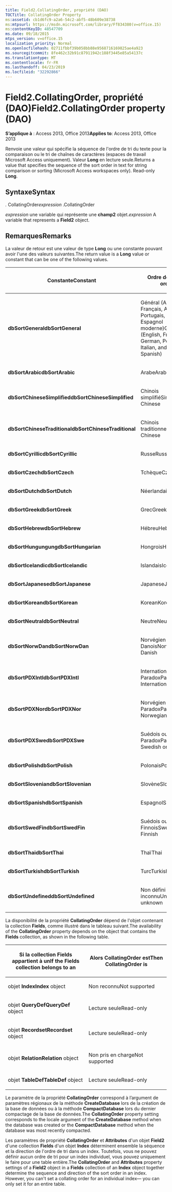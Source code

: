 ```yaml
---
title: Field2.CollatingOrder, propriété (DAO)
TOCTitle: CollatingOrder Property
ms:assetid: cb1d6fc9-a2a6-54c2-abf5-48b609e38738
ms:mtpsurl: https://msdn.microsoft.com/library/Ff834380(v=office.15)
ms:contentKeyID: 48547709
ms.date: 09/18/2015
mtps_version: v=office.15
localization_priority: Normal
ms.openlocfilehash: 02711fbbf39b058bb88e9568716169825ae4a923
ms.sourcegitcommit: 8fe462c32b91c87911942c188f3445e85a54137c
ms.translationtype: MT
ms.contentlocale: fr-FR
ms.lasthandoff: 04/23/2019
ms.locfileid: "32292866"
---
```

# <a name="field2collatingorder-property-dao"></a><span data-ttu-id="a40c5-102">Field2.CollatingOrder, propriété (DAO)</span><span class="sxs-lookup"><span data-stu-id="a40c5-102">Field2.CollatingOrder property (DAO)</span></span>


<span data-ttu-id="a40c5-103">**S’applique à** : Access 2013, Office 2013</span><span class="sxs-lookup"><span data-stu-id="a40c5-103">**Applies to**: Access 2013, Office 2013</span></span>

<span data-ttu-id="a40c5-p101">Renvoie une valeur qui spécifie la séquence de l'ordre de tri du texte pour la comparaison ou le tri de chaînes de caractères (espaces de travail Microsoft Access uniquement). Valeur **Long** en lecture seule.</span><span class="sxs-lookup"><span data-stu-id="a40c5-p101">Returns a value that specifies the sequence of the sort order in text for string comparison or sorting (Microsoft Access workspaces only). Read-only **Long**.</span></span>

## <a name="syntax"></a><span data-ttu-id="a40c5-106">Syntaxe</span><span class="sxs-lookup"><span data-stu-id="a40c5-106">Syntax</span></span>

<span data-ttu-id="a40c5-107">*.* CollatingOrder</span><span class="sxs-lookup"><span data-stu-id="a40c5-107">*expression* .CollatingOrder</span></span>

<span data-ttu-id="a40c5-108">*expression* une variable qui représente une **champ2** objet.</span><span class="sxs-lookup"><span data-stu-id="a40c5-108">*expression* A variable that represents a **Field2** object.</span></span>

## <a name="remarks"></a><span data-ttu-id="a40c5-109">Remarques</span><span class="sxs-lookup"><span data-stu-id="a40c5-109">Remarks</span></span>

<span data-ttu-id="a40c5-110">La valeur de retour est une valeur de type **Long** ou une constante pouvant avoir l'une des valeurs suivantes.</span><span class="sxs-lookup"><span data-stu-id="a40c5-110">The return value is a **Long** value or constant that can be one of the following values.</span></span>

<table>
<colgroup>
<col style="width: 50%" />
<col style="width: 50%" />
</colgroup>
<thead>
<tr class="header">
<th><p><span data-ttu-id="a40c5-111">Constante</span><span class="sxs-lookup"><span data-stu-id="a40c5-111">Constant</span></span></p></th>
<th><p><span data-ttu-id="a40c5-112">Ordre de tri</span><span class="sxs-lookup"><span data-stu-id="a40c5-112">Sort order</span></span></p></th>
</tr>
</thead>
<tbody>
<tr class="odd">
<td><p><span data-ttu-id="a40c5-113"><strong>dbSortGeneral</strong></span><span class="sxs-lookup"><span data-stu-id="a40c5-113"><strong>dbSortGeneral</strong></span></span></p></td>
<td><p><span data-ttu-id="a40c5-114">Général (Anglais, Français, Allemand, Portugais, Italien et Espagnol moderne)</span><span class="sxs-lookup"><span data-stu-id="a40c5-114">General (English, French, German, Portuguese, Italian, and Modern Spanish)</span></span></p></td>
</tr>
<tr class="even">
<td><p><span data-ttu-id="a40c5-115"><strong>dbSortArabic</strong></span><span class="sxs-lookup"><span data-stu-id="a40c5-115"><strong>dbSortArabic</strong></span></span></p></td>
<td><p><span data-ttu-id="a40c5-116">Arabe</span><span class="sxs-lookup"><span data-stu-id="a40c5-116">Arabic</span></span></p></td>
</tr>
<tr class="odd">
<td><p><span data-ttu-id="a40c5-117"><strong>dbSortChineseSimplified</strong></span><span class="sxs-lookup"><span data-stu-id="a40c5-117"><strong>dbSortChineseSimplified</strong></span></span></p></td>
<td><p><span data-ttu-id="a40c5-118">Chinois simplifié</span><span class="sxs-lookup"><span data-stu-id="a40c5-118">Simplified Chinese</span></span></p></td>
</tr>
<tr class="even">
<td><p><span data-ttu-id="a40c5-119"><strong>dbSortChineseTraditional</strong></span><span class="sxs-lookup"><span data-stu-id="a40c5-119"><strong>dbSortChineseTraditional</strong></span></span></p></td>
<td><p><span data-ttu-id="a40c5-120">Chinois traditionnel</span><span class="sxs-lookup"><span data-stu-id="a40c5-120">Traditional Chinese</span></span></p></td>
</tr>
<tr class="odd">
<td><p><span data-ttu-id="a40c5-121"><strong>dbSortCyrillic</strong></span><span class="sxs-lookup"><span data-stu-id="a40c5-121"><strong>dbSortCyrillic</strong></span></span></p></td>
<td><p><span data-ttu-id="a40c5-122">Russe</span><span class="sxs-lookup"><span data-stu-id="a40c5-122">Russian</span></span></p></td>
</tr>
<tr class="even">
<td><p><span data-ttu-id="a40c5-123"><strong>dbSortCzech</strong></span><span class="sxs-lookup"><span data-stu-id="a40c5-123"><strong>dbSortCzech</strong></span></span></p></td>
<td><p><span data-ttu-id="a40c5-124">Tchèque</span><span class="sxs-lookup"><span data-stu-id="a40c5-124">Czech</span></span></p></td>
</tr>
<tr class="odd">
<td><p><span data-ttu-id="a40c5-125"><strong>dbSortDutch</strong></span><span class="sxs-lookup"><span data-stu-id="a40c5-125"><strong>dbSortDutch</strong></span></span></p></td>
<td><p><span data-ttu-id="a40c5-126">Néerlandais</span><span class="sxs-lookup"><span data-stu-id="a40c5-126">Dutch</span></span></p></td>
</tr>
<tr class="even">
<td><p><span data-ttu-id="a40c5-127"><strong>dbSortGreek</strong></span><span class="sxs-lookup"><span data-stu-id="a40c5-127"><strong>dbSortGreek</strong></span></span></p></td>
<td><p><span data-ttu-id="a40c5-128">Grec</span><span class="sxs-lookup"><span data-stu-id="a40c5-128">Greek</span></span></p></td>
</tr>
<tr class="odd">
<td><p><span data-ttu-id="a40c5-129"><strong>dbSortHebrew</strong></span><span class="sxs-lookup"><span data-stu-id="a40c5-129"><strong>dbSortHebrew</strong></span></span></p></td>
<td><p><span data-ttu-id="a40c5-130">Hébreu</span><span class="sxs-lookup"><span data-stu-id="a40c5-130">Hebrew</span></span></p></td>
</tr>
<tr class="even">
<td><p><span data-ttu-id="a40c5-131"><strong>dbSortHungungung</strong></span><span class="sxs-lookup"><span data-stu-id="a40c5-131"><strong>dbSortHungarian</strong></span></span></p></td>
<td><p><span data-ttu-id="a40c5-132">Hongrois</span><span class="sxs-lookup"><span data-stu-id="a40c5-132">Hungarian</span></span></p></td>
</tr>
<tr class="odd">
<td><p><span data-ttu-id="a40c5-133"><strong>dbSortIcelandic</strong></span><span class="sxs-lookup"><span data-stu-id="a40c5-133"><strong>dbSortIcelandic</strong></span></span></p></td>
<td><p><span data-ttu-id="a40c5-134">Islandais</span><span class="sxs-lookup"><span data-stu-id="a40c5-134">Icelandic</span></span></p></td>
</tr>
<tr class="even">
<td><p><span data-ttu-id="a40c5-135"><strong>dbSortJapanese</strong></span><span class="sxs-lookup"><span data-stu-id="a40c5-135"><strong>dbSortJapanese</strong></span></span></p></td>
<td><p><span data-ttu-id="a40c5-136">Japanese</span><span class="sxs-lookup"><span data-stu-id="a40c5-136">Japanese</span></span></p></td>
</tr>
<tr class="odd">
<td><p><span data-ttu-id="a40c5-137"><strong>dbSortKorean</strong></span><span class="sxs-lookup"><span data-stu-id="a40c5-137"><strong>dbSortKorean</strong></span></span></p></td>
<td><p><span data-ttu-id="a40c5-138">Korean</span><span class="sxs-lookup"><span data-stu-id="a40c5-138">Korean</span></span></p></td>
</tr>
<tr class="even">
<td><p><span data-ttu-id="a40c5-139"><strong>dbSortNeutral</strong></span><span class="sxs-lookup"><span data-stu-id="a40c5-139"><strong>dbSortNeutral</strong></span></span></p></td>
<td><p><span data-ttu-id="a40c5-140">Neutre</span><span class="sxs-lookup"><span data-stu-id="a40c5-140">Neutral</span></span></p></td>
</tr>
<tr class="odd">
<td><p><span data-ttu-id="a40c5-141"><strong>dbSortNorwDan</strong></span><span class="sxs-lookup"><span data-stu-id="a40c5-141"><strong>dbSortNorwDan</strong></span></span></p></td>
<td><p><span data-ttu-id="a40c5-142">Norvégien ou Danois</span><span class="sxs-lookup"><span data-stu-id="a40c5-142">Norwegian or Danish</span></span></p></td>
</tr>
<tr class="even">
<td><p><span data-ttu-id="a40c5-143"><strong>dbSortPDXIntl</strong></span><span class="sxs-lookup"><span data-stu-id="a40c5-143"><strong>dbSortPDXIntl</strong></span></span></p></td>
<td><p><span data-ttu-id="a40c5-144">International Paradox</span><span class="sxs-lookup"><span data-stu-id="a40c5-144">Paradox International</span></span></p></td>
</tr>
<tr class="odd">
<td><p><span data-ttu-id="a40c5-145"><strong>dbSortPDXNor</strong></span><span class="sxs-lookup"><span data-stu-id="a40c5-145"><strong>dbSortPDXNor</strong></span></span></p></td>
<td><p><span data-ttu-id="a40c5-146">Norvégien ou Danois Paradox</span><span class="sxs-lookup"><span data-stu-id="a40c5-146">Paradox Norwegian or Danish</span></span></p></td>
</tr>
<tr class="even">
<td><p><span data-ttu-id="a40c5-147"><strong>dbSortPDXSwe</strong></span><span class="sxs-lookup"><span data-stu-id="a40c5-147"><strong>dbSortPDXSwe</strong></span></span></p></td>
<td><p><span data-ttu-id="a40c5-148">Suédois ou Finnois Paradox</span><span class="sxs-lookup"><span data-stu-id="a40c5-148">Paradox Swedish or Finnish</span></span></p></td>
</tr>
<tr class="odd">
<td><p><span data-ttu-id="a40c5-149"><strong>dbSortPolish</strong></span><span class="sxs-lookup"><span data-stu-id="a40c5-149"><strong>dbSortPolish</strong></span></span></p></td>
<td><p><span data-ttu-id="a40c5-150">Polonais</span><span class="sxs-lookup"><span data-stu-id="a40c5-150">Polish</span></span></p></td>
</tr>
<tr class="even">
<td><p><span data-ttu-id="a40c5-151"><strong>dbSortSlovenian</strong></span><span class="sxs-lookup"><span data-stu-id="a40c5-151"><strong>dbSortSlovenian</strong></span></span></p></td>
<td><p><span data-ttu-id="a40c5-152">Slovène</span><span class="sxs-lookup"><span data-stu-id="a40c5-152">Slovenian</span></span></p></td>
</tr>
<tr class="odd">
<td><p><span data-ttu-id="a40c5-153"><strong>dbSortSpanish</strong></span><span class="sxs-lookup"><span data-stu-id="a40c5-153"><strong>dbSortSpanish</strong></span></span></p></td>
<td><p><span data-ttu-id="a40c5-154">Espagnol</span><span class="sxs-lookup"><span data-stu-id="a40c5-154">Spanish</span></span></p></td>
</tr>
<tr class="even">
<td><p><span data-ttu-id="a40c5-155"><strong>dbSortSwedFin</strong></span><span class="sxs-lookup"><span data-stu-id="a40c5-155"><strong>dbSortSwedFin</strong></span></span></p></td>
<td><p><span data-ttu-id="a40c5-156">Suédois ou Finnois</span><span class="sxs-lookup"><span data-stu-id="a40c5-156">Swedish or Finnish</span></span></p></td>
</tr>
<tr class="odd">
<td><p><span data-ttu-id="a40c5-157"><strong>dbSortThai</strong></span><span class="sxs-lookup"><span data-stu-id="a40c5-157"><strong>dbSortThai</strong></span></span></p></td>
<td><p><span data-ttu-id="a40c5-158">Thaï</span><span class="sxs-lookup"><span data-stu-id="a40c5-158">Thai</span></span></p></td>
</tr>
<tr class="even">
<td><p><span data-ttu-id="a40c5-159"><strong>dbSortTurkish</strong></span><span class="sxs-lookup"><span data-stu-id="a40c5-159"><strong>dbSortTurkish</strong></span></span></p></td>
<td><p><span data-ttu-id="a40c5-160">Turc</span><span class="sxs-lookup"><span data-stu-id="a40c5-160">Turkish</span></span></p></td>
</tr>
<tr class="odd">
<td><p><span data-ttu-id="a40c5-161"><strong>dbSortUndefined</strong></span><span class="sxs-lookup"><span data-stu-id="a40c5-161"><strong>dbSortUndefined</strong></span></span></p></td>
<td><p><span data-ttu-id="a40c5-162">Non défini ou inconnu</span><span class="sxs-lookup"><span data-stu-id="a40c5-162">Undefined or unknown</span></span></p></td>
</tr>
</tbody>
</table>


<span data-ttu-id="a40c5-163">La disponibilité de la propriété **CollatingOrder** dépend de l'objet contenant la collection **Fields**, comme illustré dans le tableau suivant.</span><span class="sxs-lookup"><span data-stu-id="a40c5-163">The availability of the **CollatingOrder** property depends on the object that contains the **Fields** collection, as shown in the following table.</span></span>

<table>
<colgroup>
<col style="width: 50%" />
<col style="width: 50%" />
</colgroup>
<thead>
<tr class="header">
<th><p><span data-ttu-id="a40c5-164">Si la collection Fields appartient à un</span><span class="sxs-lookup"><span data-stu-id="a40c5-164">If the Fields collection belongs to an</span></span></p></th>
<th><p><span data-ttu-id="a40c5-165">Alors CollatingOrder est</span><span class="sxs-lookup"><span data-stu-id="a40c5-165">Then CollatingOrder is</span></span></p></th>
</tr>
</thead>
<tbody>
<tr class="odd">
<td><p><span data-ttu-id="a40c5-166">objet <strong>Index</strong></span><span class="sxs-lookup"><span data-stu-id="a40c5-166"><strong>Index</strong> object</span></span></p></td>
<td><p><span data-ttu-id="a40c5-167">Non reconnu</span><span class="sxs-lookup"><span data-stu-id="a40c5-167">Not supported</span></span></p></td>
</tr>
<tr class="even">
<td><p><span data-ttu-id="a40c5-168">objet <strong>QueryDef</strong></span><span class="sxs-lookup"><span data-stu-id="a40c5-168"><strong>QueryDef</strong> object</span></span></p></td>
<td><p><span data-ttu-id="a40c5-169">Lecture seule</span><span class="sxs-lookup"><span data-stu-id="a40c5-169">Read-only</span></span></p></td>
</tr>
<tr class="odd">
<td><p><span data-ttu-id="a40c5-170">objet <strong>Recordset</strong></span><span class="sxs-lookup"><span data-stu-id="a40c5-170"><strong>Recordset</strong> object</span></span></p></td>
<td><p><span data-ttu-id="a40c5-171">Lecture seule</span><span class="sxs-lookup"><span data-stu-id="a40c5-171">Read-only</span></span></p></td>
</tr>
<tr class="even">
<td><p><span data-ttu-id="a40c5-172">objet <strong>Relation</strong></span><span class="sxs-lookup"><span data-stu-id="a40c5-172"><strong>Relation</strong> object</span></span></p></td>
<td><p><span data-ttu-id="a40c5-173">Non pris en charge</span><span class="sxs-lookup"><span data-stu-id="a40c5-173">Not supported</span></span></p></td>
</tr>
<tr class="odd">
<td><p><span data-ttu-id="a40c5-174">objet <strong>TableDef</strong></span><span class="sxs-lookup"><span data-stu-id="a40c5-174"><strong>TableDef</strong> object</span></span></p></td>
<td><p><span data-ttu-id="a40c5-175">Lecture seule</span><span class="sxs-lookup"><span data-stu-id="a40c5-175">Read-only</span></span></p></td>
</tr>
</tbody>
</table>


<span data-ttu-id="a40c5-176">Le paramètre de la propriété **CollatingOrder** correspond à l’argument de paramètres régionaux de la méthode **CreateDatabase** lors de la création de la base de données ou à la méthode **CompactDatabase** lors du dernier compactage de la base de données.</span><span class="sxs-lookup"><span data-stu-id="a40c5-176">The **CollatingOrder** property setting corresponds to the locale argument of the **CreateDatabase** method when the database was created or the **CompactDatabase** method when the database was most recently compacted.</span></span>

<span data-ttu-id="a40c5-p102">Les paramètres de propriété **CollatingOrder** et **Attributes** d'un objet **Field2** d'une collection **Fields** d'un objet **Index** déterminent ensemble la séquence et la direction de l'ordre de tri dans un index. Toutefois, vous ne pouvez définir aucun ordre de tri pour un index individuel, vous pouvez uniquement le faire pour une table entière.</span><span class="sxs-lookup"><span data-stu-id="a40c5-p102">The **CollatingOrder** and **Attributes** property settings of a **Field2** object in a **Fields** collection of an **Index** object together determine the sequence and direction of the sort order in an index. However, you can't set a collating order for an individual index— you can only set it for an entire table.</span></span>

